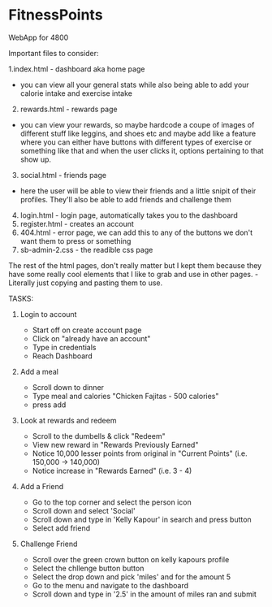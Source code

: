 # FitnessPoints
WebApp for 4800

Important files to consider:

1.index.html - dashboard aka home page 
  - you can view all your general stats while also being able to add your calorie intake and exercise intake

2. rewards.html - rewards page
  - you can view your rewards, so maybe hardcode a coupe of images of different stuff like leggins, and shoes etc and maybe add like a feature where you can either have buttons with different types of exercise or something like that and when the user clicks it, options pertaining to that show up. 
  
3. social.html - friends page
  - here the user will be able to view their friends and a little snipit of their profiles. They'll also be able to add friends and challenge them 
  
4. login.html - login page, automatically takes you to the dashboard
5. register.html - creates an account 
6. 404.html - error page, we can add this to any of the buttons we don't want them to press or something
7. sb-admin-2.css - the readible css page

The rest of the html pages, don't really matter but I kept them because they have some really cool elements that I like to grab and use in other pages.
    - Literally just copying and pasting them to use. 


TASKS:

1. Login to account
    - Start off on create account page
    - Click on "already have an account"
    - Type in credentials 
    - Reach Dashboard
    
2. Add a meal
    - Scroll down to dinner
    - Type meal and calories "Chicken Fajitas - 500 calories"
    - press add 
    
3. Look at rewards and redeem
    - Scroll to the dumbells & click "Redeem"
    - View new reward in "Rewards Previously Earned"
    - Notice 10,000 lesser points from original in "Current Points" (i.e. 150,000 -> 140,000)
    - Notice increase in "Rewards Earned" (i.e. 3 - 4)

4. Add a Friend
    - Go to the top corner and select the person icon
    - Scroll down and select 'Social' 
    - Scroll down and type in 'Kelly Kapour' in search and press button
    - Select add friend
    
5. Challenge Friend
    - Scroll over the green crown button on kelly kapours profile
    - Select the chllenge button button
    - Select the drop down and pick 'miles' and for the amount 5
    - Go to the menu and navigate to the dashboard
    - Scroll down and type in '2.5' in the amount of miles ran and submit